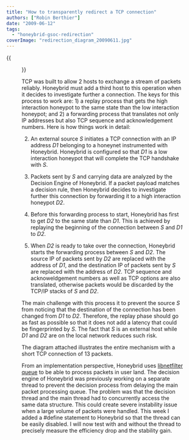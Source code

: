 ```yaml
---
title: "How to transparently redirect a TCP connection"
authors: ["Robin Berthier"]
date: "2009-06-12"
tags: 
  - "honeybrid-gsoc-redirection"
coverImage: "redirection_diagram_20090611.jpg"
---
```

{{<figure src="images/banner.png" alt="Banner" width="50%">}}

TCP was built to allow 2 hosts to exchange a stream of packets reliably. Honeybrid must add a third host to this operation when it decides to investigate further a connection. The keys for this process to work are: 1) a replay process that gets the high interaction honeypot to the same state than the low interaction honeypot; and 2) a forwarding process that translates not only IP addresses but also TCP sequence and acknowledgement numbers. Here is how things work in detail:

  

  
2. An external source _S_ initiates a TCP connection with an IP address _D1_ belonging to a honeynet instrumented with Honeybrid. Honeybrid is configured so that _D1_ is a low interaction honeypot that will complete the TCP handshake with _S_.
  
4. Packets sent by _S_ and carrying data are analyzed by the Decision Engine of Honeybrid. If a packet payload matches a decision rule, then Honeybrid decides to investigate further this connection by forwarding it to a high interaction honeypot _D2_.
  
6. Before this forwarding process to start, Honeybrid has first to get _D2_ to the same state than _D1_. This is achieved by replaying the beginning of the connection between _S_ and _D1_ to _D2_.
  
8. When _D2_ is ready to take over the connection, Honeybrid starts the forwarding process between _S_ and _D2_. The source IP of packets sent by _D2_ are replaced with the address of _D1_, and the destination IP of packets sent by _S_ are replaced with the address of _D2_. TCP sequence and acknoweldgement numbers as well as TCP options are also translated, otherwise packets would be discarded by the TCP/IP stacks of _S_ and _D2_. 
  

  

The main challenge with this process it to prevent the source _S_ from noticing that the destination of the connection has been changed from _D1_ to _D2_. Therefore, the replay phase should go as fast as possible so that it does not add a latency that could be fingerprinted by _S_. The fact that _S_ is an external host while _D1_ and _D2_ are on the local network reduces such risk.

  

The diagram attached illustrates the entire mechanism with a short TCP connection of 13 packets.

  

From an implementation perspective, Honeybrid uses [libnetfilter queue](http://www.netfilter.org/projects/libnetfilter_queue/index.html "lbnetfilter queue") to be able to process packets in user land. The decision engine of Honeybrid was previously working on a separate thread to prevent the decision process from delaying the main packet processing queue. The problem was that the decision thread and the main thread had to concurrently access the same data structure. This could create severe instability issue when a large volume of packets were handled. This week I added a #define statement to Honeybrid so that the thread can be easily disabled. I will now test with and without the thread to precisely measure the efficiency drop and the stability gain.
